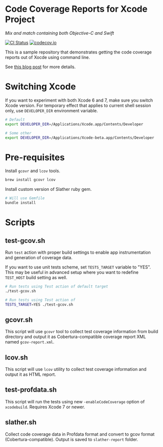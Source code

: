 Code Coverage Reports for Xcode Project
===
_Mix and match containing both Objective-C and Swift_

[![CI Status](http://img.shields.io/travis/mgrebenets/MixAndMatchTests.svg?style=flat)](https://travis-ci.org/mgrebenets/MixAndMatchTests)
[![codecov.io](http://codecov.io/github/mgrebenets/MixAndMatchTests/coverage.svg?branch=master)](http://codecov.io/github/mgrebenets/MixAndMatchTests?branch=master)

This is a sample repository that demonstrates getting the code coverage reports out of Xocde using command line.

See [this blog post](http://mgrebenets.github.io/mobile%20ci/2015/09/21/code-coverage-for-ios-xcode-7/) for more details.

# Switching Xcode
If you want to experiment with both Xcode 6 and 7, make sure you switch Xcode version.
For temporary effect that applies to current shell session only, use `DEVELOPER_DIR` environment variable.

```bash
# Default
export DEVELOPER_DIR=/Applications/Xcode.app/Contents/Developer

# Some other
export DEVELOPER_DIR=/Applications/Xcode-beta.app/Contents/Developer
```

# Pre-requisites
Install `gcovr` and `lcov` tools.

```bash
brew install gcovr lcov
```

Install custom version of Slather ruby gem.

```bash
# Will use Gemfile
bundle install
```

# Scripts

## test-gcov.sh
Run `test` action with proper build settings to enable app instrumentation and generation of coverage data.

If you want to use unit tests scheme, set `TESTS_TARGET` variable to "YES". This may be useful in advanced setup where you want to redefine `TEST_HOST` build setting as well.

```bash
# Run tests using Test action of default target
./test-gcov.sh

# Run tests using Test action of
TESTS_TARGET=YES ./test-gcov.sh
```

## gcovr.sh
This script will use `gcovr` tool to collect test coverage information from build directory and output it as Cobertura-compatible coverage report XML named `gcov-report.xml`.

## lcov.sh
This script will use `lcov` utility to collect test coverage information and output it as HTML report.

## test-profdata.sh
This script will run the tests using new `-enableCodeCoverage` option of `xcodebuild`. Requires Xcode 7 or newer.

## slather.sh
Collect code coverage data in Profdata format and convert to gcov format (Cobertura-compatible). Output is saved to `slather-report` folder.
